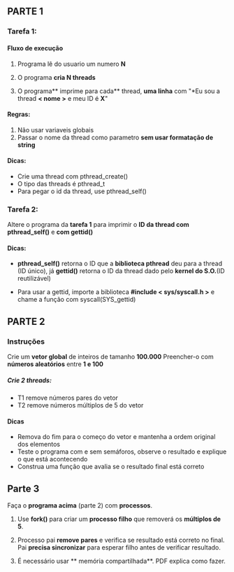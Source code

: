 ##  **PARTE 1**
### Tarefa 1:

#### Fluxo de execução
1. Programa lê do usuario um numero **N**

3. O programa **cria N threads**

5. O programa** imprime para cada** thread, **uma linha** com "*Eu sou a thread **< nome >** e meu ID é **X**"

#### Regras:
1. Não usar variaveis globais
2. Passar o nome da thread como parametro **sem usar formatação de string**

#### Dicas: 
- Crie uma thread com pthread_create()
- O tipo das threads é pthread_t
- Para pegar o id da thread, use pthread_self()

### Tarefa 2:
Altere o programa da **tarefa 1** para imprimir o **ID da thread com pthread_self()** e **com  gettid()**

#### Dicas:
- **pthread_self()** retorna o ID que a **biblioteca pthread** deu para a thread (ID único), já **gettid()** retorna o ID da thread dado pelo **kernel do S.O.**(ID reutilizável)

- Para usar a gettid, importe a biblioteca **#include < sys/syscall.h >** e chame a função com syscall(SYS_gettid)

## PARTE 2

### Instruções

Crie um **vetor global** de inteiros de tamanho **100.000**
Preencher-o com **números aleatórios** entre **1 e 100**

##### Crie 2 threads:
- T1 remove números pares do vetor
- T2 remove números múltiplos de 5 do vetor

#### Dicas

- Remova do fim para o começo do vetor e mantenha a ordem original dos elementos
- Teste o programa com e sem semáforos, observe o resultado e explique o que está acontecendo
- Construa uma função que avalia se o resultado final está correto



## Parte 3

Faça o **programa acima** (parte 2) com **processos**. 

1. Use **fork()** para criar um **processo filho** que removerá os **múltiplos de 5**. 

2. Processo pai **remove pares** e verifica se resultado está correto no final. Pai **precisa sincronizar** para esperar filho antes de verificar resultado.

3. É necessário usar ** memória compartilhada**. PDF explica como fazer.

